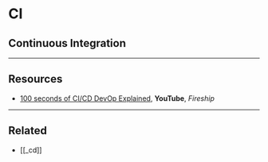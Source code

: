 # CI

## Continuous Integration

---

## Resources

- [100 seconds of CI/CD DevOp Explained](https://www.youtube.com/watch?v=scEDHsr3APg), **YouTube**, _Fireship_

---

## Related

- [[_cd]]
